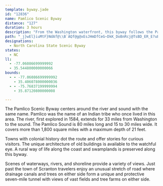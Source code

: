 ```yaml
---
template: byway.jade
id: "12836"
name: Pamlico Scenic Byway
distance: "127"
duration: 3 hours
description: "From the Washington waterfront, this byway follows the Pamlico River to the Pamlico Sound and to the junction with Croatan Sound."
path: "_j}wEl}iuMtF}NdAf@\\B`AQf@g@xEsJHmDfCeG~DkK_DoBnRcj@TsBD_ER_E?uBRy@C}A|EaHlA{Bn@sCxBwM|AyLOqTNe`@FcBRyA^uAlYil@vHkPrCsDfC{B|ByA~PiM`GaGnA_BdKsKxB{AzAYnLQxAQvDcA~FwDzVkTxGsHrAwBv@iC|DiL|G{TbHqVQ{QOsEw@kEsHs[]aB[wDPyDfBkHRkBDwBE{As@yD}CoGgCyEuCgEwByBcGsEcNuGoEeERYnBa@j@]lAgA|DgFz@cBdE_PdBWv@?jA~@bBfBhAj@dAKlAe@nKaG~DgBrA]lE}B|BkATa@H]Cg@KkBOy@aHq\\oAmCqD{FiFgJWy@{CkGy@mY?_HOuIYsAkF{NiDiNmCgNEuGDaELw@xAoGh@iEc@kP_BoL}AuOu@gLgHeg@][r@sJT}PXkG?cJXiWn@aFfDuO~@eDj@sArB{C`CyC~iAo}A|@{Bd@sBrW}xBbByKnAmHv@aDvnAelClHwYZqCF{AIkBqCuh@LgDxCy_@\\eBdAeDdAoBvAiBrAmAnAu@t^yL|BaArCw@rEiBnBiAtp@ik@rA}@hAg@lCy@vHg@pI_AtCcA|BoAfEmDxBkDrAyChTij@~b@_fA|V{o@lFgN|DoMvAsFhGiTfDiK~@wDNcB\\qY`@eNfCua@X{LIaEUkAmAsCcGaJyQq]{GoLwGgI}JgJmR}OuAeBaA_CyJ_\\mAkD}AmCwIuMeAaDm@wCcB}Ku@aIImCKeGJkBKiFZuFTgIeAsj@SgDq@mEaGaZgCu@oAq@yEgDs@_@yDuAmSkGsBmAa_@iXaAa@eBWmCFyXxFuMjDwCZy@GmASiAc@wJaGaHyDuQ}ImSyMyDaB_BYcg@gDsT~@iBXkHd@e_@nGwH|AcEb@qLj@qE^oABuMcAaDm@{@e@{^sXeEkDuDqEsNmWcqAccCeN}PgC_CyByAyV{KsTeKcKwMcHmJkL{N}DmGmEeJoBqFwBaHuBuKsAaKo@aImDc|BEkHD[CmHc@oIKsFk@ya@QsBk@eDkMk]iA{Ew@gHO_FBoFpDeeAZeChCsNfC}Lr@_FbDcs@NaK_@oFMq@cAsD{@aCqB_Es\\an@}CgGyBeFiAaJOgSs@_Nm@iD_BkFeQyg@_AyDWsBeFww@g@_Fe@}BoAiEkH_TyAmD}GoNwJmO_OiQyAuCi@cBi@uCaF}ZUyBOuDDsCNgCb@_Cb@_B`B{D`RgY~@{BnCgLb@sCTkD~@wWl@uDrAyEbWkt@v\\obAlIqUpBmD~CgDfAy@dCqAfCs@|Dg@hC@rjArHpYXb|@\\rDXxATr]jH~Y`D`qBvRnMvAfFF|y@_@|BKhC[|Cs@bC_AxBiAdD{BxPkOlAw@dRuIjmAkh@bBeApA{A`BsCvFmMrAoD`Jca@d@cDjKchDhIa{Av@{Ct@yAhBaCjEyElX}W~tAavAzLiMpk@uk@z@Ql@_@`@?nl@{IrBm@~BsAnw@aq@fAwAhAaCxPee@~@yBd@e@nOwJU_Aw@kAyDaDuJoGmJyDsAq@yi@_a@qFaFqJgKaKfMi@^OmGo@aHsAaImBwGsGyOyOia@{K}WsHqPiPw`@u`@yaAeG}PGeAVqA`DiGrAeEh@uCn@sHHyBDkDCaKQaD]gBeAmCmEgJsCwDiA{@qSgMcUoSsBaBiGgDyQmImAkAu@uA_@sAUcB?{BNsA|DcMhAkCrFaKbCkF`\\_w@|BuFPq@tIq^r@_EdNmdAnD_ZxCsp@jFsdAe@ui@MiD[}DiR_pBm@yEe@aByCaHcB}EiBwGaEaUoBkRy@aGmGo_@mA}GuAsFyPqa@_LcVsFqQeMoYcEaFyLaKoGaDsJkD{CuA}QgLiEyC{FwFmKeLgC}BoO}Lu@eAo@_B_@{AS}C|Aqj@GqFq@uEi@gBsBkEuGgKaAmBgAoD[yDw@_OG_On@c]YuYHiEZgIEwDyAuh@aDaR}Isz@iEwUYsBcDq\\cPkaAOyBKqDJcJEaBs@yDuAeCgWc_@gBmAuCkA}DuBeOgNgDgCyC_B{W}KoFeBaSsHkg@iOy@m@g@q@Qm@I_@CgALwA|Hac@hF{Z|BcL`Ikd@|AsHC}@oBeL@y@b@mCESyCmDiBsCy@}@}CoBcTmL}FoD}VaQmSiOcD_DkyC_mD}}BaoC{^yb@}CkCmCyA_Cy@eAS{Kq@{eIqc@sCUmBe@oDyAsBwAcCiCsBaDcfAksCu@gDi@aEOwE@aAdKgeBXiE^gBxdAeiBnd@}w@rQsZtQw[nd@uw@`g@q}@xB{En@eCl@uDVwE?uCgG{xAQoAm@}BeA{BiA_BsC_DigA_cA__@aSsY}Po@YulAwVw~Ap@_qBhMghAxGwC@kAGmDk@_A_@gBy@iCsB_BqB_R{\\mCiDy@u@_BgAy@e@is@iXsAY}E_@c|GrA}lAr@i_ClBcALiBh@s@f@sf@vb@w~AvvAqJrHm`BtxA{[bYiB|@iCb@oo@zE_B?wBSyAk@iCmBwgDaxCmFgEWGe@F"
designations: 
  - North Carolina State Scenic Byway
states: 
  - NC
ll: 
  - -77.06086699999992
  - 35.544800000000066
bounds: 
  - - -77.06086699999992
    - 35.406078000000036
  - - -75.76837199999994
    - 35.87120800000008

---
```


The Pamlico Scenic Byway centers around the river and sound with the same name. Pamlico was the name of an Indian tribe who once lived in this area. The river, first explored in 1584, extends for 33 miles from Washington to the sound. The Pamlico Sound is 80 miles long and 15 to 30 miles wide. It covers more than 1,800
square miles with a maximum depth of 21 feet.  
  
Towns with colonial history dot the route and offer stories for curious visitors. The unique architecture of old buildings is available to the watchful eye. A rural way of life along the coast and swamplands is preserved along this byway.  
  
Scenes of waterways, rivers, and shoreline provide a variety of views. Just past the town of Scranton travelers enjoy an unusual stretch of road where drainage canals and trees on either side form
a unique and protective seven-mile tunnel with views of vast fields and tree farms on either side.  

